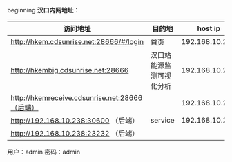 beginning
**汉口内网地址**：

|访问地址    |  目的地 |host ip |
|  ----  | ----  |----|
|http://hkem.cdsunrise.net:28666/#/login | 首页 |192.168.10.238 |
|http://hkembig.cdsunrise.net:28666 | 汉口站能源监测可视化分析 |192.168.10.238 |
|http://hkemreceive.cdsunrise.net:28666（后端） |                          |192.168.10.238 |
|http://192.168.10.238:30600 （后端） | service |192.168.10.238 |
|http://192.168.10.238:23232 （后端） |  | |



用户：admin
密码：admin